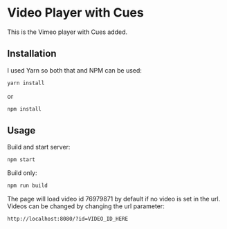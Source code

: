 # Video Player with Cues

This is the Vimeo player with Cues added.

## Installation

I used Yarn so both that and NPM can be used:

```bash
yarn install
```

or

```bash
npm install
```

## Usage

Build and start server:

```bash
npm start
```

Build only:

```bash
npm run build
```

The page will load video id 76979871 by default if no video is set in the url. Videos can be changed by changing the url parameter:

```
http://localhost:8080/?id=VIDEO_ID_HERE
```
